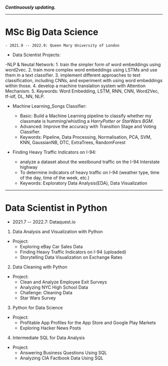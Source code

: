 ***Continuously updating.***
***
# MSc Big Data Science
	- 2021.9 -- 2022.9: Queen Mary University of London
- Data Scientist Projects:

-NLP & Neutal Network:
	1. train the simpler form of word embeddings using word2vec.
	2. train more complex word embeddings using LSTMs and use them in a text classifier.
	3. implement different approaches to text classification, including CNNs, and experiment with using word embeddings within those.
	4. develop a machine translation system with Attention Mechanism.
	5. Keywords: Word Embedding, LSTM, RNN, CNN, Word2Vec, tf-idf, DL, NN, NLP.

- Machine Learning_Songs Classifier:
	- Basic: Build a Machine Learning pipeline to classify whether my classmate is humming/whistling a *HarryPotter or StarWars BGM*.
	- Advanced: Improve the accuracy with Transition Stage and Voting Classifier.
	- Keywords: Pipeline, Data Processing, Normalisation, PCA, SVM, KNN, GaussianNB, DTC, ExtraTrees, RandomForest
	
- Finding Heavy Traffic Indicators on I-94:
	- analyze a dataset about the westbound traffic on the I-94 Interstate highway
	- To determine indicators of heavy traffic on I-94 (weather type, time of the day, time of the week, etc.)
	- Keywords: Exploratory Data Analysis(EDA), Data Visualization


***
# Data Scientist in Python
- 2021.7 -- 2022.7: Dataquest.io
1. Data Analysis and Visualization with Python
- Project:
	- Exploring eBay Car Sales Data 
	- Finding Heavy Traffic Indicators on I-94 (uploaded)
	- Storytelling Data Visualization on Exchange Rates

2. Data Cleaning with Python
- Project: 
	- Clean and Analyze Employee Exit Surveys
	- Analyzing NYC High School Data
	- Challenge: Cleaning Data 
	- Star Wars Survey

3. Python for Data Science
- Project:
	- Profitable App Profiles for the App Store and Google Play Markets
	- Exploring Hacker News Posts

4. Intermediate SQL for Data Analysis
- Project:
	- Answering Business Questions Using SQL 
	- Analyzing CIA Factbook Data Using SQL

